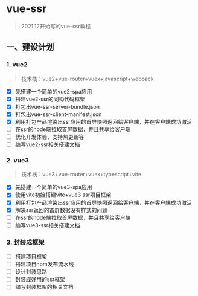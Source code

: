 # vue-ssr

> 2021.12开始写的vue-ssr教程

## 一、建设计划

### 1. vue2

> 技术栈：vue2+vue-router+vuex+javascript+webpack 

- [x] 先搭建一个简单的vue2-spa应用
- [x] 搭建vue2-ssr的同构代码框架
- [x] 打包出vue-ssr-server-bundle.json
- [x] 打包出vue-ssr-client-manifest.json
- [x] 利用打包产品渲染出ssr应用的首屏快照返回给客户端，并在客户端成功激活
- [ ] 在ssr的node端拉取首屏数据，并且共享给客户端
- [ ] 优化开发体验，支持热更新等
- [ ] 编写vue2-ssr相关搭建文档
### 2. vue3

> 技术栈：vue3+vue-router+vuex+typescript+vite 

- [x] 先搭建一个简单的vue3-spa应用
- [x] 使用vite初始搭建vite+vue3 ssr项目框架
- [x] 利用打包产品渲染出ssr应用的首屏快照返回给客户端，并在客户端成功激活
- [x] 解决ssr返回的首屏数据没有样式的问题
- [ ] 在ssr的node端拉取首屏数据，并且共享给客户端
- [ ] 编写vue3-ssr相关搭建文档

### 3. 封装成框架

- [ ] 搭建项目框架
- [ ] 搭建项目npm发布流水线
- [ ] 设计封装思路
- [ ] 封装成好用的ssr框架
- [ ] 编写封装框架的相关文档